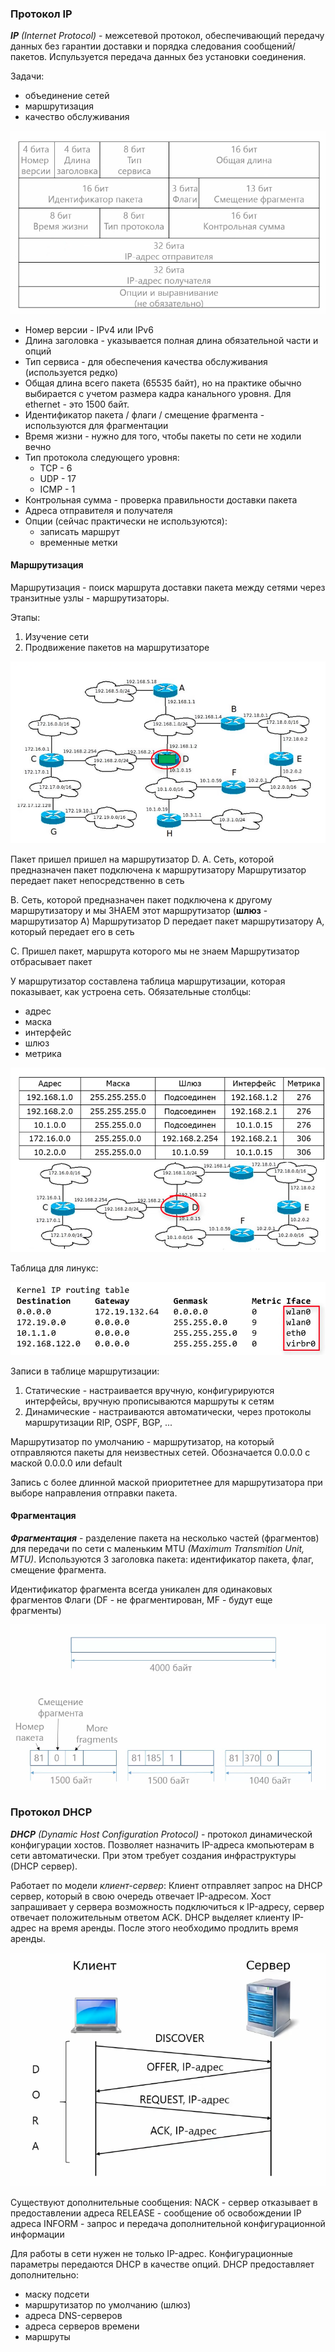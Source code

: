 
### Протокол IP
_**IP** (Internet Protocol)_ - межсетевой протокол, обеспечивающий передачу данных без гарантии доставки и порядка следования сообщений/пакетов. Испульзуется передача данных без установки соединения.

Задачи:
- объединение сетей
- маршрутизация
- качество обслуживания

![Alt text](src/img25.png)

* Номер версии - IPv4 или IPv6
* Длина заголовка - указывается полная длина обязательной части и опций  
* Тип сервиса - для обеспечения качества обслуживания (используется редко)  
* Общая длина всего пакета (65535 байт), но на практике обычно выбирается с учетом размера кадра канального уровня. Для ethernet - это 1500 байт.  
* Идентификатор пакета / флаги / смещение фрагмента - используются для фрагментации
* Время жизни - нужно для того, чтобы пакеты по сети не ходили вечно
* Тип протокола следующего уровня: 
    - TCP - 6
    - UDP - 17
    - ICMP - 1
* Контрольная сумма - проверка правильности доставки пакета
* Адреса отправителя и получателя
* Опции (сейчас практически не используются):
    - записать маршрут
    - временные метки

#### Маршрутизация
Маршрутизация - поиск маршрута доставки пакета между сетями через транзитные узлы - маршрутизаторы.

Этапы:
1. Изучение сети
2. Продвижение пакетов на маршрутизаторе

![Alt text](src/img26.png)

Пакет пришел пришел на маршрутизатор D. 
A. Сеть, которой предназначен пакет подключена к маршрутизатору
Маршрутизатор передает пакет непосредственно в сеть

B. Сеть, которой предназначен пакет подключена к другому маршрутизатору и мы ЗНАЕМ этот маршрутизатор (**шлюз** - маршрутизатор A)
Маршрутизатор D передает пакет маршрутизатору A, который передает его в сеть

С. Пришел пакет, маршрута которого мы не знаем
Маршрутизатор отбрасывает пакет


У маршрутизатор составлена таблица маршрутизации, которая показывает, как устроена сеть. Обязательные столбцы:
- адрес
- маска
- интерфейс
- шлюз
- метрика

![Alt text](src/img27.png)

Таблица для линукс:

![Alt text](src/img28.png)

Записи в таблице маршрутизации:
1. Статические - настраивается вручную, конфигурируются интерфейсы, вручную прописываются маршруты к сетям
2. Динамические  - настраиваются автоматически, через протоколы маршрутизации RIP, OSPF, BGP, ...

Маршрутизатор по умолчанию - маршрутизатор, на который отправляются пакеты для неизвестных сетей. Обозначается 0.0.0.0 с маской 0.0.0.0 или default

Запись с более длинной маской приоритетнее для маршрутизатора при выборе направления отправки пакета.

#### Фрагментация

_**Фрагментация**_ - разделение пакета на несколько частей (фрагментов) для передачи по сети с маленьким MTU _(Maximum Transmition Unit, MTU)_. Используются 3 заголовка пакета: идентификатор пакета, флаг, смещение фрагмента.

Идентификатор фрагмента всегда уникален для одинаковых фрагментов
Флаги (DF - не фрагментирован, MF - будут еще фрагменты)

![Alt text](src/img29.png)


### Протокол DHCP
_**DHCP** (Dynamic Host Configuration Protocol)_ - протокол динамической конфигурации хостов. Позволяет назначить IP-адреса кмопьютерам в сети автоматически. При этом требует создания инфраструктуры (DHCP сервер).

Работает по модели _клиент-сервер_:
Клиент отправляет запрос на DHCP сервер, который в свою очередь отвечает IP-адресом. Хост запрашивает у сервера возможность подключиться к IP-адресу, сервер отвечает положительным ответом ACK. 
DHCP выделяет клиенту IP-адрес на время аренды. После этого необходимо продлить время аренды. 

![Alt text](src/img30.png)

Существуют дополнительные сообщения:
NACK - сервер отказывает в предоставлении адреса
RELEASE - сообщение об освобождении IP адреса
INFORM - запрос и передача дополнительной конфигурационной информации

Для работы в сети нужен не только IP-адрес. Конфигурационные параметры передаются DHCP в качестве опций. 
DHCP предоставляет дополнительно:
- маску подсети
- маршрутизатор по умолчанию (шлюз)
- адреса DNS-серверов
- адреса серверов времени
- маршруты